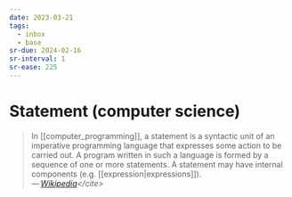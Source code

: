 ```yaml
---
date: 2023-03-21
tags:
  - inbox
  - base
sr-due: 2024-02-16
sr-interval: 1
sr-ease: 225
---
```

# Statement (computer science)

> In [[computer_programming]], a statement is a syntactic unit of an imperative
> programming language that expresses some action to be carried out. A program
> written in such a language is formed by a sequence of one or more statements.
> A statement may have internal components (e.g. [[expression|expressions]]).\
> — <cite>[Wikipedia](https://en.wikipedia.org/wiki/Statement_\(computer_science\))</cite>
